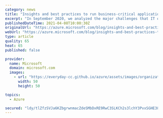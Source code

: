 ```yaml
---
category: news
title: "Insights and best practices to run business-critical applications on Azure"
excerpt: "In September 2020, we analyzed the major challenges that IT organizations face when managing current mission-critical infrastructures. "
publishedDateTime: 2021-04-08T10:00:30Z
originalUrl: "https://azure.microsoft.com/blog/insights-and-best-practices-to-run-businesscritical-applications-on-azure/"
webUrl: "https://azure.microsoft.com/blog/insights-and-best-practices-to-run-businesscritical-applications-on-azure/"
type: article
quality: 65
heat: 65
published: false

provider:
  name: Microsoft
  domain: microsoft.com
  images:
    - url: "https://everyday-cc.github.io/azure/assets/images/organizations/microsoft.com-50x50.jpg"
      width: 50
      height: 50

topics:
  - Azure

secured: "ldy/tlZfzSVJa6KZbgrwnmacZdeSMbDxRE9RwC3SLKCh2s3lchY3PvxSGHE38A+WRrk/tVE+se02LNLuqv63a/SnReuilNxzQsGxMSAo6mpUkEA46yB1BU/YTzN5/MCf6KZ7SMJ3SJVSG8Xn/zXvbHm7Ke8s2UhXCqE5KehwkxRg34N87rbi2RcQdvr6YtbbjyqRHlIGHggK+RJIPsYUCCy8yR9TgZ9kBcrzeyq6YSxtQjBd0B22J4hLZn1UqqWPEj4nm2APvFpcKA9vVpv4l+fG87U5LwcoFXPk+IodiqZSb3ZulGrXiX6CgYlhD72pSXp7fD+Gqq6WcPTf2/f3O2cFRztu6eIwl5TsuD3t3rA=;659yQJpAhV3BrkeXHkDbhw=="
---
```


